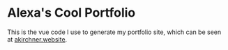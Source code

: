 # Alexa's Cool Portfolio
This is the vue code I use to generate my portfolio site, which can be seen at [akirchner.website](https://akirchner.website/).